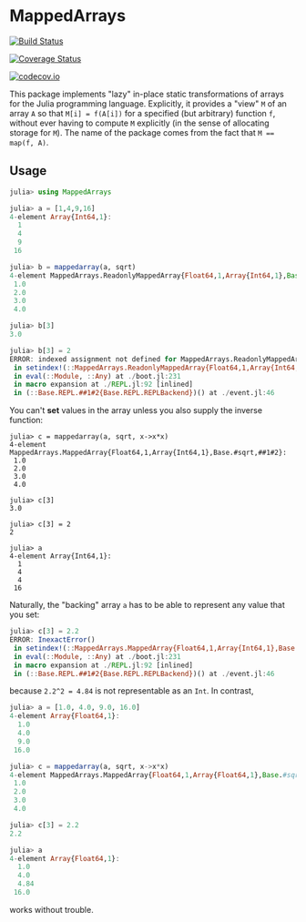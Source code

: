 # MappedArrays

[![Build Status](https://travis-ci.org/timholy/MappedArrays.jl.svg?branch=master)](https://travis-ci.org/timholy/MappedArrays.jl)

[![Coverage Status](https://coveralls.io/repos/timholy/MappedArrays.jl/badge.svg?branch=master&service=github)](https://coveralls.io/github/timholy/MappedArrays.jl?branch=master)

[![codecov.io](http://codecov.io/github/timholy/MappedArrays.jl/coverage.svg?branch=master)](http://codecov.io/github/timholy/MappedArrays.jl?branch=master)

This package implements "lazy" in-place static transformations of
arrays for the Julia programming language. Explicitly, it provides a
"view" `M` of an array `A` so that `M[i] = f(A[i])` for a specified
(but arbitrary) function `f`, without ever having to compute `M`
explicitly (in the sense of allocating storage for `M`).  The name of
the package comes from the fact that `M == map(f, A)`.

## Usage

```jl
julia> using MappedArrays

julia> a = [1,4,9,16]
4-element Array{Int64,1}:
  1
  4
  9
 16

julia> b = mappedarray(a, sqrt)
4-element MappedArrays.ReadonlyMappedArray{Float64,1,Array{Int64,1},Base.#sqrt}:
 1.0
 2.0
 3.0
 4.0

julia> b[3]
3.0

julia> b[3] = 2
ERROR: indexed assignment not defined for MappedArrays.ReadonlyMappedArray{Float64,1,Array{Int64,1},Base.#sqrt}
 in setindex!(::MappedArrays.ReadonlyMappedArray{Float64,1,Array{Int64,1},Base.#sqrt}, ::Int64, ::Int64) at ./abstractarray.jl:781
 in eval(::Module, ::Any) at ./boot.jl:231
 in macro expansion at ./REPL.jl:92 [inlined]
 in (::Base.REPL.##1#2{Base.REPL.REPLBackend})() at ./event.jl:46
```

You can't **set** values in the array unless you also supply the inverse function:

```
julia> c = mappedarray(a, sqrt, x->x*x)
4-element MappedArrays.MappedArray{Float64,1,Array{Int64,1},Base.#sqrt,##1#2}:
 1.0
 2.0
 3.0
 4.0

julia> c[3]
3.0

julia> c[3] = 2
2

julia> a
4-element Array{Int64,1}:
  1
  4
  4
 16
```

Naturally, the "backing" array `a` has to be able to represent any value that you set:

```jl
julia> c[3] = 2.2
ERROR: InexactError()
 in setindex!(::MappedArrays.MappedArray{Float64,1,Array{Int64,1},Base.#sqrt,##1#2}, ::Float64, ::Int64) at /home/tim/.julia/v0.5/MappedArrays/src/MappedArrays.jl:27
 in eval(::Module, ::Any) at ./boot.jl:231
 in macro expansion at ./REPL.jl:92 [inlined]
 in (::Base.REPL.##1#2{Base.REPL.REPLBackend})() at ./event.jl:46
```

because `2.2^2 = 4.84` is not representable as an `Int`. In contrast,

```jl
julia> a = [1.0, 4.0, 9.0, 16.0]
4-element Array{Float64,1}:
  1.0
  4.0
  9.0
 16.0

julia> c = mappedarray(a, sqrt, x->x*x)
4-element MappedArrays.MappedArray{Float64,1,Array{Float64,1},Base.#sqrt,##3#4}:
 1.0
 2.0
 3.0
 4.0

julia> c[3] = 2.2
2.2

julia> a
4-element Array{Float64,1}:
  1.0
  4.0
  4.84
 16.0
```

works without trouble.
